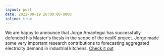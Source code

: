 ```yaml
---
layout: post
date: 2022-09-19 20:00:00-0000
inline: true
---
```

<div class='specialParagraph' markdown='1'>
We are happy to announce that Jorge Amantegui has successfully defended his Master's thesis in the scope of the nexIK project. Jorge made some very important research contributions to forecasting aggregated electricity demand in industrial kitchens. <a href="https://fenix.tecnico.ulisboa.pt/cursos/mege/dissertacao/846778572214403" target="_blank">Check it out</a>
</div>